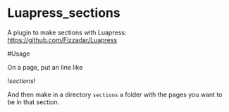 # Luapress_sections
A plugin to make sections with Luapress: https://github.com/Fizzadar/Luapress

#Usage

On a page, put an line like

  $! sections !$

And then make in a directory ```sections``` a folder with the pages you want to be in that section.
